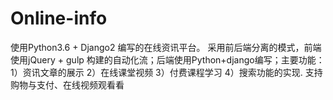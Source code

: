 # Online-info
使用Python3.6 + Django2 编写的在线资讯平台。 采用前后端分离的模式，前端使用jQuery + gulp 构建的自动化流；后端使用Python+django编写；主要功能：1）资讯文章的展示 2）在线课堂视频 3）付费课程学习 4）搜索功能的实现. 支持购物与支付、在线视频观看看
